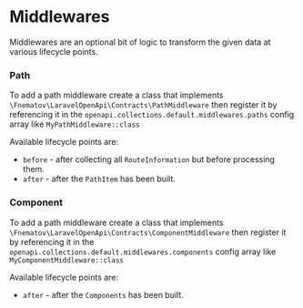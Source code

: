 # Middlewares

Middlewares are an optional bit of logic to transform the given data at various lifecycle points.

### Path

To add a path middleware create a class that implements `\Fnematov\LaravelOpenApi\Contracts\PathMiddleware` then register it by referencing it in the  `openapi.collections.default.middlewares.paths` config array like `MyPathMiddleware::class`

Available lifecycle points are:
 - `before` - after collecting all `RouteInformation` but before processing them.
 - `after` - after the `PathItem` has been built.

### Component

To add a path middleware create a class that implements `\Fnematov\LaravelOpenApi\Contracts\ComponentMiddleware` then register it by referencing it in the  `openapi.collections.default.middlewares.components` config array like `MyComponentMiddleware::class`

Available lifecycle points are:
- `after` - after the `Components` has been built.
